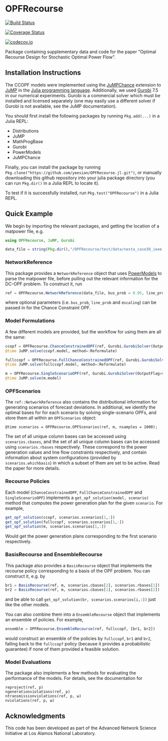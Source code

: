 # OPFRecourse

[![Build Status](https://travis-ci.org/yeesian/OPFRecourse.jl.svg?branch=master)](https://travis-ci.org/yeesian/OPFRecourse.jl)

[![Coverage Status](https://coveralls.io/repos/yeesian/OPFRecourse.jl/badge.svg?branch=master&service=github)](https://coveralls.io/github/yeesian/OPFRecourse.jl?branch=master)

[![codecov.io](http://codecov.io/github/yeesian/OPFRecourse.jl/coverage.svg?branch=master)](http://codecov.io/github/yeesian/OPFRecourse.jl?branch=master)

Package containing supplementary data and code for the paper "Optimal Recourse Design for Stochastic Optimal Power Flow".

## Installation Instructions
The CCOPF models were implemented using the [JuMPChance](https://github.com/mlubin/JuMPChance.jl) extension to [JuMP](https://github.com/JuliaOpt/JuMP.jl) in the [Julia programming language](https://julialang.org/downloads/). Additionally, we used [Gurobi](https://www.gurobi.com) 7.5 in our numerical experiments. Gurobi is a commercial solver which must be installed and licensed separately (one may easily use a different solver if Gurobi is not available, see the JuMP documentation).

You should first install the following packages by running `Pkg.add(...)` in a Julia REPL:

- Distributions
- JuMP
- MathProgBase
- Gurobi
- PowerModels
- JuMPChance

Finally, you can install the package by running `Pkg.clone("https://github.com/yeesian/OPFRecourse.jl.git")`, or manually downloading this github repository into your julia package directory (you can run `Pkg.dir()` in a Julia REPL to locate it).

To test if it is successfully installed, run `Pkg.test("OPFRecourse")` in a Julia REPL.

## Quick Example

We begin by importing the relevant packages, and getting the location of a matpower file, e.g.
```julia
using OPFRecourse, JuMP, Gurobi

data_file = string(Pkg.dir(),"/OPFRecourse/test/data/nesta_case30_ieee.m")
```

### NetworkReference
This package provides a `NetworkReference` object that uses [PowerModels](https://github.com/lanl-ansi/PowerModels.jl) to parse the matpower file, before pulling out the relevant information for the DC-OPF problem. To construct it, run

```julia
ref = OPFRecourse.NetworkReference(data_file, bus_prob = 0.95, line_prob = 0.95, σscaling = 0.05);
```
where optional parameters (i.e. `bus_prob`, `line_prob` and `σscaling`) can be passed in for the Chance Constraint OPF.

### Model Formulations
A few different models are provided, but the workflow for using them are all the same:

```julia
ccopf = OPFRecourse.ChanceConstrainedOPF(ref, Gurobi.GurobiSolver(OutputFlag=0));
@time JuMP.solve(ccopf.model, method=:Reformulate)

fullccopf = OPFRecourse.FullChanceConstrainedOPF(ref, Gurobi.GurobiSolver(OutputFlag=0));
@time JuMP.solve(fullccopf.model, method=:Reformulate)

m = OPFRecourse.SingleScenarioOPF(ref, Gurobi.GurobiSolver(OutputFlag=0));
@time JuMP.solve(m.model)
```

### OPFScenarios
The `ref::NetworkReference` also contains the distributional information for generating scenarios of forecast deviations. In additional, we identify the optimal bases for for each scenario by solving single-scenario OPFs, and store them all within an `OPFScenarios` object:

```
@time scenarios = OPFRecourse.OPFScenarios(ref, m, nsamples = 1000);
```

The set of all unique column bases can be accessed using `scenarios.cbases`, and the set of all unique column bases can be accessed using `scenarios.rbases` respectively. These correspond to the power generation values and line flow constraints respectively, and contain information about system configurations (provided by `scenarios.whichbasis`) in which a subset of them are set to be active. Read the paper for more details.

### Recourse Policies
Each model (`ChanceConstrainedOPF`, `FullChanceConstrainedOPF` and `SingleScenarioOPF`) implements a `get_opf_solution(model, scenario)` method that computes the power generation plan for the given `scenario`. For example,

```julia
get_opf_solution(ccopf, scenarios.scenarios[1,:])
get_opf_solution(fullccopf, scenarios.scenarios[1,:])
get_opf_solution(m, scenarios.scenarios[1,:])
```

Would get the power generation plans corresponding to the first scenario respectively.

### BasisRecourse and EnsembleRecourse
This package also provides a `BasisRecourse` object that implements the recourse policy corresponding to a basis of the OPF problem. You can construct it, e.g. by

```julia
br1 = BasisRecourse(ref, m, scenarios.cbases[2], scenarios.rbases[1])
br2 = BasisRecourse(ref, m, scenarios.cbases[1], scenarios.rbases[2])
```
and be able to call `get_opf_solution(br, scenarios.scenarios[i,:])` just like the other models.

You can also combine them into a `EnsembleRecourse` object that implements an ensemble of policies. For example,

```julia
ensemble = OPFRecourse.EnsembleRecourse(ref, fullccopf, [br1, br2])
```
would construct an ensemble of the policies by `fullccopf`, `br1` and `br2`, falling back to the `fullccopf` policy (because it provides a probabilistic guarantee) if none of them provided a feasible solution.

### Model Evaluations
The package also implements a few methods for evaluating the performance of the models. For details, see the documentation for

```
reproject(ref, p)
ngenerationviolations(ref, p)
ntransmissionviolations(ref, p, ω)
nviolations(ref, p, ω)
```

## Acknowledgments

This code has been developed as part of the Advanced Network Science Initiative at Los Alamos National Laboratory. 
